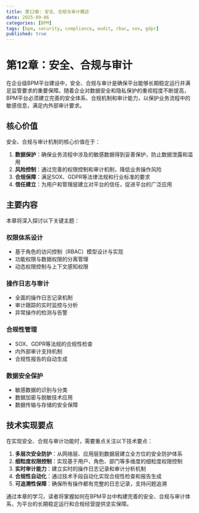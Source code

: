 ```yaml
---
title: 第12章: 安全、合规与审计概述
date: 2025-09-06
categories: [BPM]
tags: [bpm, security, compliance, audit, rbac, sox, gdpr]
published: true
---
```

# 第12章：安全、合规与审计

在企业级BPM平台建设中，安全、合规与审计是确保平台能够长期稳定运行并满足监管要求的重要保障。随着企业对数据安全和隐私保护的重视程度不断提高，BPM平台必须建立完善的安全体系、合规机制和审计能力，以保护业务流程中的敏感信息，满足内外部审计要求。

## 核心价值

安全、合规与审计机制的核心价值在于：

1. **数据保护**：确保业务流程中涉及的敏感数据得到妥善保护，防止数据泄露和滥用
2. **风险控制**：通过完善的权限控制和审计机制，降低业务操作风险
3. **合规保障**：满足SOX、GDPR等法律法规和行业标准的要求
4. **信任建立**：为用户和管理层建立对平台的信任，促进平台的广泛应用

## 主要内容

本章将深入探讨以下关键主题：

### 权限体系设计
- 基于角色的访问控制（RBAC）模型设计与实现
- 功能权限与数据权限的分离管理
- 动态权限控制与上下文感知权限

### 操作日志与审计
- 全面的操作日志记录机制
- 审计跟踪的实时监控与分析
- 异常操作的检测与告警

### 合规性管理
- SOX、GDPR等法规的合规性检查
- 内外部审计支持机制
- 合规性报告的自动生成

### 数据安全保护
- 敏感数据的识别与分类
- 数据加密与脱敏技术应用
- 数据传输与存储的安全保障

## 技术实现要点

在实现安全、合规与审计功能时，需要重点关注以下技术要点：

1. **多层次安全防护**：从网络层、应用层到数据层建立全方位的安全防护体系
2. **细粒度权限控制**：实现基于用户、角色、部门等多维度的细粒度权限控制
3. **实时审计能力**：建立实时的操作日志记录和审计分析机制
4. **合规性自动化**：通过技术手段自动化实现合规性检查和报告生成
5. **可追溯性保障**：确保所有操作都有完整的日志记录，支持问题追溯

通过本章的学习，读者将掌握如何在BPM平台中构建完善的安全、合规与审计体系，为平台的长期稳定运行和合规经营提供坚实保障。